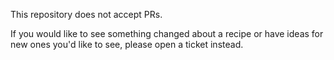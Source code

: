 This repository does not accept PRs.

If you would like to see something changed about a recipe or have ideas for new ones you'd like to see, please open a ticket instead.
